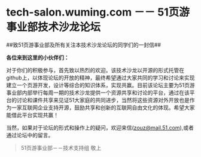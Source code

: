 tech-salon.wuming.com －－ 51页游事业部技术沙龙论坛
=====================

##致51页游事业部及所有关注本技术沙龙论坛的同学们的一封信##

**各位来到这里的小伙伴们：**

  对于你们的积极参与，首先致以热烈的欢迎。该技术沙龙以开源的形式托管在github上，以体现论坛的开放的精神，最终希望通过大家共同的学习和讨论来实现建立一个页游开发，设计等综合的知识体系，实现共赢。目前该论坛主要为51页游事业部内部举行每周一期的技术沙龙提供一个资源共享和讨论的平台，通过在该平台的讨论和课件共享来见证51大家庭的共同进步，当然将这些资源对外开放也是作为一家互联网企业支持开源，鼓励共享和创新的互联网自由文化的体现。希望大家能借此平台实现共赢！
  
  当然，如果对于论坛的形式和操作上的疑问，欢迎来信([zouz@mail.51.com][1]),或者通过论坛中的留言。

> 51页游事业部－－技术支持组 敬上

[1]: mail:zouz@mail.51.com
